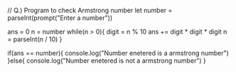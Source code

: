 // Q.) Program to check Armstrong number
let number = parseInt(prompt("Enter a number"))

ans = 0
n = number
while(n > 0){
    digit = n % 10
    ans += digit * digit * digit
    n = parseInt(n / 10)
}

if(ans == number){
    console.log("Number enetered is a armstrong number")
}else{
    console.log("Number enetered is not a armstrong number")
}
